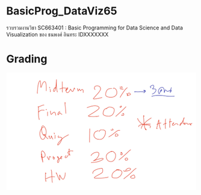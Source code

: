 # BasicProg_DataViz65
รวบรวมงานวิชา SC663401 : Basic Programming for Data Science and Data Visualization ของ ธนพงศ์ อินทระ IDXXXXXXX

# Grading
![grading image](Grading.jpg)
